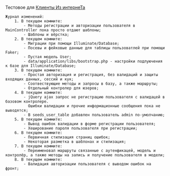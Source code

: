 Тестовое для [Клиенты Из интернеТа](https://ulyanovsk.hh.ru/employer/996841)

    Журнал изменений:
        1. В текущем коммите:
            - Методы регистрации и авторизации пользователя в MainController пока просто отдают шаблоны;
            - Шаблоны и вёрстка;
        2. В текущем коммите:
            - Миграции при помощи Illuminate/Database;
            - Посевы и фейковые данные для таблицы пользоватлей при помощи Faker;
            - Пустая модель User;
            - data/application/libs/bootstrap.php - настройки подлуючения к базе для Illuminate/Database;
        3. В текущем коммите:
            - Простая авторизация и регистрация, без валидаций и защиты входящих данных, сессий и кук;
            - Соотвествующие методы и запросы в базу, а также маршруты;
            - Отдельный контролер для юзеров;
        4. В текущем коммите:
            - jQuery ajax запрос не регистрацию пользователя с валидацей в базовом контролере.
              Ошибки валидации и прочие информационные сообщения пока не выводятся;
            - В seeds_user_table добавлен пользователь admin по-умолчанию;
        5. В текущем коммите:
            - Вывод ошибок валидации в форме регистрации пользователя;
            - Хеширование пароля пользователя при регистрации;
        6. В текущем коммите:
            - Первичная стилизация страниц ошибок;
            - Некоторая разметка в шаблонах и cтилизация;
        7. В текущем коммите:
            - Переименовал маршруты связанные с аутенфикацей, модель и контролёр, а также методы на запись и получение пользователя в модели;
        8. В текущем коммите:
            - Валидация авторизации пользователя с выводом ошибок на фронт;
